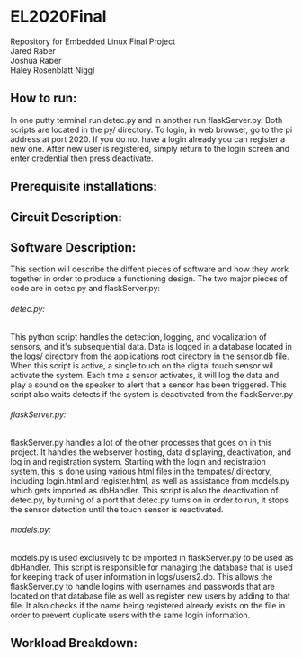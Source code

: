 # EL2020Final<br />
Repository for Embedded Linux Final Project<br />
Jared Raber<br />
Joshua Raber<br />
Haley Rosenblatt Niggl<br />

## How to run:<br />
In one putty terminal run detec.py and in another run flaskServer.py. Both scripts are located in the py/ directory.
To login, in web browser, go to the pi address at port 2020. If you do not have a login already you can register a new one. After new user is registered, simply return to the login screen and enter credential then press deactivate.

## Prerequisite installations:<br />

## Circuit Description:<br />

## Software Description:<br />
This section will describe the diffent pieces of software and how they work together in order to produce a functioning design. The two major pieces of code are in detec.py and flaskServer.py:<br />
  ###### detec.py:<br />
  This python script handles the detection, logging, and vocalization of sensors, and it's subsequential data. Data is logged                in a database located in the logs/ directory from the applications root directory in the sensor.db file. When this script is            active, a single touch on the digital touch sensor wil activate the system. Each time a sensor activates, it will log the                data and play a sound on the speaker to alert that a sensor has been triggered. This script also waits detects if the system            is deactivated from the flaskServer.py<br />
  ###### flaskServer.py:<br />
   flaskServer.py handles a lot of the other processes that goes on in this project. It handles the webserver hosting, data                displaying, deactivation, and log in and registration system. Starting with the login and registration system, this is done              using various html files in the tempates/ directory, including login.html and register.html, as well as assistance from                  models.py which gets imported as dbHandler. This script is also the deactivation of detec.py, by turning of a port that detec.py turns on in order to run, it stops the sensor detection until the touch sensor is reactivated.<br />
           
 ###### models.py:<br />
  models.py is used exclusively to be imported in flaskServer.py to be used as dbHandler. This script is responsible for managing the database that is used for keeping track of user information in logs/users2.db. This allows the flaskServer.py to handle logins with usernames and passwords that are located on that database file as well as register new users by adding to that file. It also checks if the name being registered already exists on the file in order to prevent duplicate users with the same login information.<br />

## Workload Breakdown:<br />
